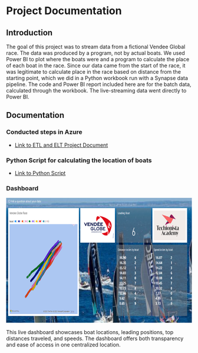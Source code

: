 # Project Documentation

## Introduction
The goal of this project was to stream data from a fictional Vendee Global race. The data was produced by a program, not by actual boats. We used Power BI to plot where the boats were and a program to calculate the place of each boat in the race. Since our data came from the start of the race, it was legitimate to calculate place in the race based on distance from the starting point, which we did in a Python workbook run with a Synapse data pipeline. The code and Power BI report included here are for the batch data, calculated through the workbook. The live-streaming data went directly to Power BI.

## Documentation

### Conducted steps in Azure
- [Link to ETL and ELT Project Document](/Steps%20for%20the%20ETL%20and%20ELT%20Project.pdf)

### Python Script for calculating the location of boats
- [Link to Python Script](/finalbatchoutput.py)

### Dashboard 
<img src="/PowerBI%20Dashboard%20for%20ETL%20and%20ELT%20Project.png" alt="Dashboard Screenshot" width="900"/>

This live dashboard showcases boat locations, leading positions, top distances traveled, and speeds. The dashboard offers both transparency and ease of access in one centralized location.
